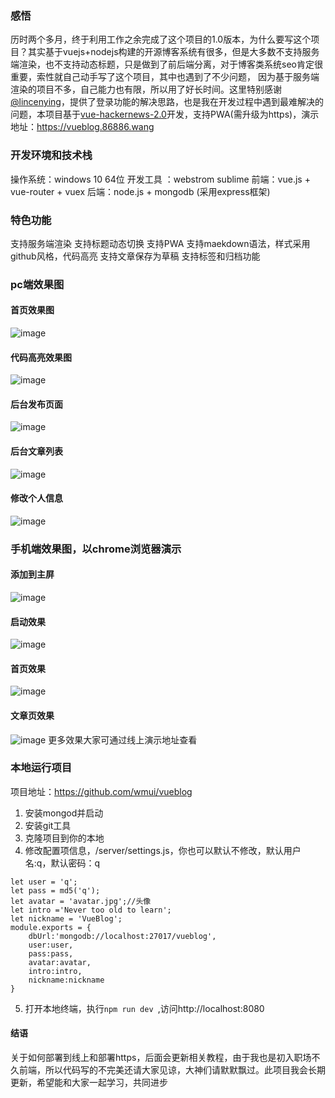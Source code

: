 ### 感悟
历时两个多月，终于利用工作之余完成了这个项目的1.0版本，为什么要写这个项目？其实基于vuejs+nodejs构建的开源博客系统有很多，但是大多数不支持服务端渲染，也不支持动态标题，只是做到了前后端分离，对于博客类系统seo肯定很重要，索性就自己动手写了这个项目，其中也遇到了不少问题， 因为基于服务端渲染的项目不多，自己能力也有限，所以用了好长时间。这里特别感谢[@lincenying](https://github.com/lincenying)，提供了登录功能的解决思路，也是我在开发过程中遇到最难解决的问题，本项目基于[vue-hackernews-2.0](https://github.com/vuejs/vue-hackernews-2.0)开发，支持PWA(需升级为https)，演示地址：https://vueblog.86886.wang
### 开发环境和技术栈
操作系统：windows 10 64位
开发工具 ：webstrom sublime
前端：vue.js + vue-router + vuex
后端：node.js + mongodb (采用express框架)
###  特色功能
支持服务端渲染
支持标题动态切换
支持PWA
支持maekdown语法，样式采用github风格，代码高亮
支持文章保存为草稿
支持标签和归档功能
### pc端效果图
#### 首页效果图
![image](https://github.com/wmui/vueblog/blob/master/example/demo/01.png)
#### 代码高亮效果图
![image](https://github.com/wmui/vueblog/blob/master/example/demo/02.png)
#### 后台发布页面
![image](https://github.com/wmui/vueblog/blob/master/example/demo/03.png)
#### 后台文章列表
![image](https://github.com/wmui/vueblog/blob/master/example/demo/04.png)
#### 修改个人信息
![image](https://github.com/wmui/vueblog/blob/master/example/demo/05.png)
### 手机端效果图，以chrome浏览器演示
#### 添加到主屏
![image](https://github.com/wmui/vueblog/blob/master/example/demo/wap-01.png)
#### 启动效果
![image](https://github.com/wmui/vueblog/blob/master/example/demo/wap-03.png)
#### 首页效果
![image](https://github.com/wmui/vueblog/blob/master/example/demo/wap-04.png)
#### 文章页效果
![image](https://github.com/wmui/vueblog/blob/master/example/demo/wap-05.png)
更多效果大家可通过线上演示地址查看
### 本地运行项目
项目地址：https://github.com/wmui/vueblog
1. 安装mongod并启动
2. 安装git工具
3. 克隆项目到你的本地
4. 修改配置项信息，/server/settings.js，你也可以默认不修改，默认用户名:q，默认密码：q
```
let user = 'q';
let pass = md5('q');
let avatar = 'avatar.jpg';//头像
let intro ='Never too old to learn';
let nickname = 'VueBlog';
module.exports = {
    dbUrl:'mongodb://localhost:27017/vueblog',
    user:user,
    pass:pass,
    avatar:avatar,
    intro:intro,
    nickname:nickname
}
```
5. 打开本地终端，执行`npm run dev `,访问http://localhost:8080
#### 结语
关于如何部署到线上和部署https，后面会更新相关教程，由于我也是初入职场不久前端，所以代码写的不完美还请大家见谅，大神们请默默飘过。此项目我会长期更新，希望能和大家一起学习，共同进步